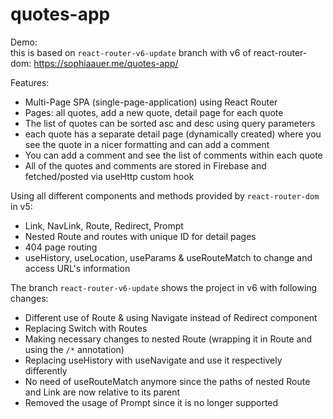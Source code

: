 # quotes-app

Demo: <br>
this is based on `react-router-v6-update` branch with v6 of react-router-dom: https://sophiaauer.me/quotes-app/

Features:
* Multi-Page SPA (single-page-application) using React Router
* Pages: all quotes, add a new quote, detail page for each quote
* The list of quotes can be sorted asc and desc using query parameters
* each quote has a separate detail page (dynamically created) where you see the quote in a nicer formatting and can add a comment
* You can add a comment and see the list of comments within each quote
* All of the quotes and comments are stored in Firebase and fetched/posted via useHttp custom hook

Using all different components and methods provided by `react-router-dom` in v5:
* Link, NavLink, Route, Redirect, Prompt
* Nested Route and routes with unique ID for detail pages
* 404 page routing
* useHistory, useLocation, useParams & useRouteMatch to change and access URL's information

The branch `react-router-v6-update` shows the project in v6 with following changes:
* Different use of Route & using Navigate instead of Redirect component
* Replacing Switch with Routes
* Making necessary changes to nested Route (wrapping it in Route and using the `/*` annotation)
* Replacing useHistory with useNavigate and use it respectively differently
* No need of useRouteMatch anymore since the paths of nested Route and Link are now relative to its parent
* Removed the usage of Prompt since it is no longer supported

